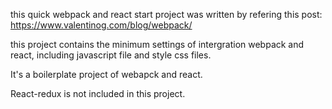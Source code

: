 this quick webpack and react start project was written by refering this post:
https://www.valentinog.com/blog/webpack/

this project contains the minimum settings of intergration webpack and react, including javascript file and style css files. 

It's a boilerplate project of webapck and react.

React-redux is not included in this project.
